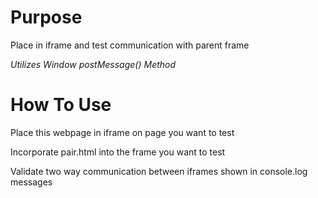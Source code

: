 # Purpose

Place in iframe and test communication with parent frame

*Utilizes Window postMessage() Method*

# How To Use

Place this webpage in iframe on page you want to test

Incorporate pair.html into the frame you want to test

Validate two way communication between iframes shown in console.log messages
